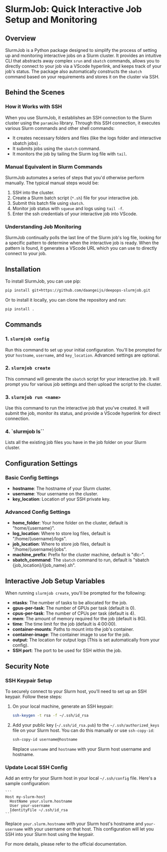# SlurmJob: Quick Interactive Job Setup and Monitoring

## Overview

SlurmJob is a Python package designed to simplify the process of setting up and monitoring interactive jobs on a Slurm cluster. It provides an intuitive CLI that abstracts away complex `srun` and `sbatch` commands, allows you to directly connect to your job via a VScode hyperlink, and keeps track of your job's status. The package also automatically constructs the `sbatch` command based on your requirements and stores it on the cluster via SSH.

## Behind the Scenes

### How it Works with SSH

When you use SlurmJob, it establishes an SSH connection to the Slurm cluster using the `paramiko` library. Through this SSH connection, it executes various Slurm commands and other shell commands:

- It creates necessary folders and files (like the logs folder and interactive sbatch jobs) .
- It submits jobs using the `sbatch` command.
- It monitors the job by tailing the Slurm log file with `tail`.

### Manual Equivalent in Slurm Commands

SlurmJob automates a series of steps that you'd otherwise perform manually. The typical manual steps would be:

1. SSH into the cluster.
2. Create a Slurm batch script (`*.sh`) file for your interactive job.
3. Submit this batch file using `sbatch`.
4. Monitor job status with `squeue` and logs using `tail -f`.
5. Enter the ssh credentials of your interactive job into VScode.

### Understanding Job Monitoring

SlurmJob continually polls the last line of the Slurm job's log file, looking for a specific pattern to determine when the interactive job is ready. When the pattern is found, it generates a VScode URL which you can use to directly connect to your job.

## Installation

To install SlurmJob, you can use pip:

```bash
pip install git+https://github.com/daangeijs/deepops-slurmjob.git
```

Or to install it locally, you can clone the repository and run:

```bash
pip install .
```

## Commands

### 1. `slurmjob config`

Run this command to set up your initial configuration. You'll be prompted for your `hostname`, `username`, and `key_location`. Advanced settings are optional.

### 2. `slurmjob create`

This command will generate the `sbatch` script for your interactive job. It will prompt you for various job settings and then upload the script to the cluster.

### 3. `slurmjob run <name>`

Use this command to run the interactive job that you've created. It will submit the job, monitor its status, and provide a VScode hyperlink for direct connection.

### 4. `slurmjob ls``
Lists all the existing job files you have in the job folder on your Slurm cluster.

## Configuration Settings

### Basic Config Settings

- **hostname**: The hostname of your Slurm cluster.
- **username**: Your username on the cluster.
- **key_location**: Location of your SSH private key.

### Advanced Config Settings

- **home_folder**: Your home folder on the cluster, default is "home/{username}".
- **log_location**: Where to store log files, default is "/home/{username}/logs".
- **job_location**: Where to store job files, default is "/home/{username}/jobs".
- **machine_prefix**: Prefix for the cluster machine, default is "dlc-".
- **sbatch_command**: The `sbatch` command to run, default is "sbatch {job_location}/{job_name}.sh".


## Interactive Job Setup Variables

When running `slurmjob create`, you'll be prompted for the following:

- **ntasks**: The number of tasks to be allocated for the job.
- **gpus-per-task**: The number of GPUs per task (default is 0).
- **cpus-per-task**: The number of CPUs per task (default is 4).
- **mem**: The amount of memory required for the job (default is 8G).
- **time**: The time limit for the job (default is 4:00:00).
- **container-mounts**: Paths to mount into the job's container.
- **container-image**: The container image to use for the job.
- **output**: The location for output logs (This is set automatically from your config).
- **SSH port**: The port to be used for SSH within the job.

## Security Note

### SSH Keypair Setup

To securely connect to your Slurm host, you'll need to set up an SSH keypair. Follow these steps:

1. On your local machine, generate an SSH keypair:

    ```bash
    ssh-keygen -t rsa -f ~/.ssh/id_rsa
    ```

2. Add your public key (`~/.ssh/id_rsa.pub`) to the `~/.ssh/authorized_keys` file on your Slurm host. You can do this manually or use `ssh-copy-id`:

    ```bash
    ssh-copy-id username@hostname
    ```
    Replace `username` and `hostname` with your Slurm host username and hostname.

### Update Local SSH Config

Add an entry for your Slurm host in your local `~/.ssh/config` file. Here's a sample configuration:

    ```
    Host my-slurm-host
      HostName your.slurm.hostname
      User your-username
      IdentityFile ~/.ssh/id_rsa
    ```

Replace `your.slurm.hostname` with your Slurm host's hostname and `your-username` with your username on that host. This configuration will let you SSH into your Slurm host using the keypair.

For more details, please refer to the official documentation.